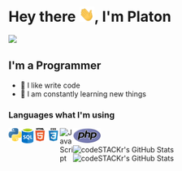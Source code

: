 <h1>
   Hey there <img src="./img/hi.gif" width="30px">, I'm Platon
</h1>

![](https://komarev.com/ghpvc/?username=Master-Stroke)

## I'm a Programmer
- 💪 I like write code
- 🥅 I am constantly learning new things

### Languages what I'm using
<img align="left" alt="" width="26px" src="./img/programming_language/python.png" />
<img align="left" alt="" width="23px" src="./img/programming_language/sql.png" />
<img align="left" alt="HTML5" width="26px" src="./img/programming_language/html.png" />
<img align="left" alt="CSS3" width="26px" src="./img/programming_language/css.png" />
<img align="left" alt="JavaScript" width="26px" src="js.png" />
<img align="left" alt="" width="55px" src="./img/programming_language/php.png" />


<br />
<br />
<img align="left" alt="codeSTACKr's GitHub Stats" src="https://github-readme-stats.vercel.app/api/top-langs/?username=Master-Stroke&langs_count=8&layout=compact" />
<br />
<img align="left" alt="codeSTACKr's GitHub Stats" src="https://github-readme-stats.vercel.app/api?username=Master-Stroke&show_icons=true" />
